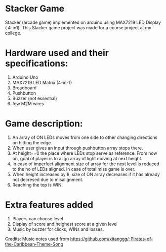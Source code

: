 # Stacker Game
Stacker (arcade game) implemented on arduino using MAX7219 LED Display ( 4-in1).
This Stacker game project was made for a course project at my college.

# Hardware used and their specifications:
1. Arduino Uno
2. MAX7219 LED Matrix (4-in-1)
3. Breadboard
4. Pushbutton
5. Buzzer (not essential)
6. few M2M wires

# Game description:
1. An array of ON LEDs moves from one side to other changing directions on hitting the edge.
2. When user gives an input through pushbutton array stops there.
3. At height==0 the place where LEDs stop serve as reference. From now on, goal of player is to align array of light moving at next height.
4. In case of imperfect alignment size of array for the next level is reduced to the no of LEDs aligned. In case of total miss game is over.
5. When height increases by 8, size of ON array decreases if it has already not decresed due to misalignment.
6. Reaching the top is WIN.

# Extra features added
1. Players can choose level
2. Display of score and heighest score at a given level
3. Music by buzzer for clicks, WINs and losses.



Credits: Music notes used from https://github.com/xitanggg/-Pirates-of-the-Caribbean-Theme-Song
